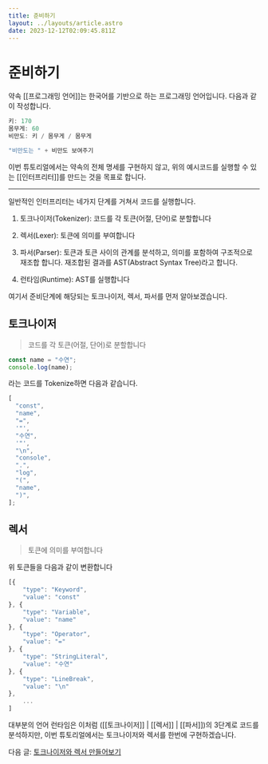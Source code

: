 ```yaml
---
title: 준비하기
layout: ../layouts/article.astro
date: 2023-12-12T02:09:45.811Z
---
```


# 준비하기

약속 [[프로그래밍 언어]]는 한국어를 기반으로 하는 프로그래밍 언어입니다. 다음과 같이 작성합니다.

```javascript
키: 170
몸무게: 60
비만도: 키 / 몸무게 / 몸무게

"비만도는 " + 비만도 보여주기
```

이번 튜토리얼에서는 약속의 전체 명세를 구현하지 않고, 위의 예시코드를 실행할 수 있는 [[인터프리터]]를 만드는 것을 목표로 합니다.

---

일반적인 인터프리터는 네가지 단계를 거쳐서 코드를 실행합니다.

1. 토크나이저(Tokenizer): 코드를 각 토큰(어절, 단어)로 분할합니다

2. 렉서(Lexer): 토큰에 의미를 부여합니다

3. 파서(Parser): 토큰과 토큰 사이의 관계를 분석하고, 의미를 포함하여 구조적으로 재조합 합니다. 재조합된 결과를 AST(Abstract Syntax Tree)라고 합니다.

4. 런타임(Runtime): AST를 실행합니다

여기서 준비단계에 해당되는 토크나이저, 렉서, 파서를 먼저 알아보겠습니다.

## 토크나이저

> 코드를 각 토큰(어절, 단어)로 분할합니다

```javascript
const name = "수연";
console.log(name);
```

라는 코드를 Tokenize하면 다음과 같습니다.

```javascript
[
  "const",
  "name",
  "=",
  '"',
  "수연",
  '"',
  "\n",
  "console",
  ".",
  "log",
  "(",
  "name",
  ")",
];
```

## 렉서

> 토큰에 의미를 부여합니다

위 토큰들을 다음과 같이 변환합니다

```javascript
[{
    "type": "Keyword",
    "value": "const"
}, {
    "type": "Variable",
    "value": "name"
}, {
    "type": "Operator",
    "value": "="
}, {
    "type": "StringLiteral",
    "value": "수연"
}, {
    "type": "LineBreak",
    "value": "\n"
},
    ...
]
```

대부분의 언어 런타임은 이처럼 ([[토크나이저]] | [[렉서]] | [[파서]])의 3단계로 코드를 분석하지만, 이번 튜토리얼에서는 토크나이저와 렉서를 한번에 구현하겠습니다.

다음 글: [토크나이저와 렉서 만들어보기](yaksok-ts-lexer)
